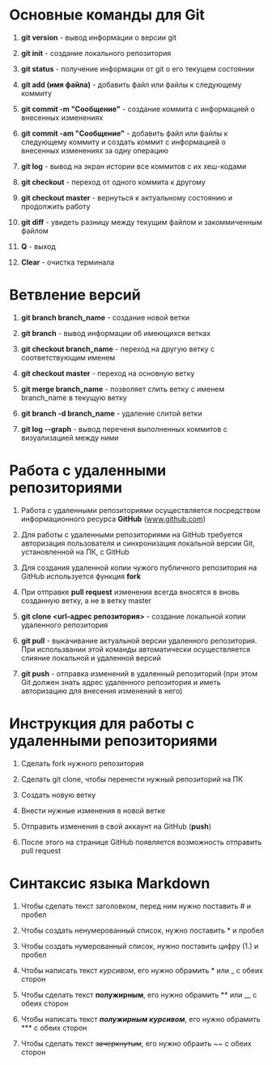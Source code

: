 # Основные команды для Git

1. **git version** - вывод информации о версии git

2. **git init** - создание локального репозитория

3. **git status** - получение информации от git о его текущем состоянии

4. **git add (имя файла)** - добавить файл или файлы к следующему коммиту

5. **git commit -m "Сообщение"** - создание коммита с информацией о внесенных изменениях

6. **git commit -am "Сообщение"** - добавить файл или файлы к следующему коммиту и создать коммит с информацией о внесенных изменениях за одну операцию

7. **git log** - вывод на экран истории все коммитов с их хеш-кодами

8. **git checkout** - переход от одного коммита к другому

9. **git checkout master** - вернуться к актуальному состоянию и продолжить работу

10. **git diff** - увидеть разницу между текущим файлом и закоммиченным файлом

11. **Q** - выход 

12. **Clear** - очистка терминала

# Ветвление версий

1. **git branch branch_name** - создание новой ветки

2. **git branch** - вывод информации об имеющихся ветках

3. **git checkout branch_name** - переход на другую ветку с соответствующим именем

4. **git checkout master** - переход на основную ветку

5. **git merge branch_name** - позволяет слить ветку с именем branch_name в текущую ветку

6. **git branch -d branch_name** - удаление слитой ветки

7. **git log --graph** - вывод переченя выполненных коммитов с визуализацией между ними

# Работа с удаленными репозиториями

1. Работа с удаленными репозиториями осуществляется посредством информационного ресурса **GitHub** (www.github.com)

2. Для работы с удаленными репозиториями на GitHub требуется авторизация пользователя и синхронизация локальной версии Git, установленной на ПК, с GitHub

3. Для создания удаленной копии чужого публичного репозитория на GitHub используется функция **fork**

4. При отправке **pull request** изменения всегда вносятся в вновь созданную ветку, а не в ветку master

5. **git clone <url-адрес репозитория>** - создание локальной копии удаленного репозитория

6. **git pull** - выкачивание актуальной версии удаленного репозитория. При использвании этой команды автоматически осуществляется слияние локальной и удаленной версий

7. **git push** - отправка изменений в удаленный репозиторий (при этом Git должен знать адрес удаленного репозитория и иметь авторизацию для внесения изменений в него)

# Инструкция для работы с удаленными репозиториями

1. Сделать fork нужного репозитория

2. Сделать git clone, чтобы перенести нужный репозиторий на ПК

3. Создать новую ветку

4. Внести нужные изменения в новой ветке

5. Отправить изменения в свой аккаунт на GitHub (**push**)

6. После этого на странице GitHub появляется возможность отправить pull request

# Синтаксис языка Markdown

1. Чтобы сделать текст заголовком, перед ним нужно поставить # и пробел

2. Чтобы создать ненумерованный список, нужно поставить * и пробел

3. Чтобы создать нумерованный список, нужно поставить цифру (1.) и пробел

4. Чтобы написать текст *курсивом*, его нужно обрамить * или _ с обеих сторон

5. Чтобы сделать текст **полужирным**, его нужно обрамить ** или __ с обеих сторон

6. Чтобы написать текст ***полужирным курсивом***, его нужно обрамить *** с обеих сторон

7. Чтобы сделать текст ~~зачеркнутым~~, его нужно обраить ~~ с обеих сторон
